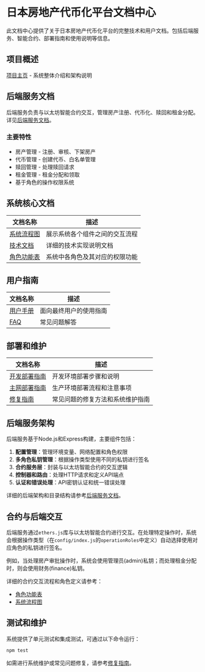 # 日本房地产代币化平台文档中心

此文档中心提供了关于日本房地产代币化平台的完整技术和用户文档。包括后端服务、智能合约、部署指南和使用说明等信息。

## 项目概述

[项目主页](../../README.md) - 系统整体介绍和架构说明

## 后端服务文档

后端服务负责与以太坊智能合约交互，管理房产注册、代币化、赎回和租金分配。详见[后端服务文档](../README.md)。

### 主要特性

- 房产管理 - 注册、审核、下架房产
- 代币管理 - 创建代币、白名单管理
- 赎回管理 - 处理赎回请求
- 租金管理 - 租金分配和领取
- 基于角色的操作权限系统

## 系统核心文档

| 文档名称 | 描述 |
|---------|------|
| [系统流程图](../../docs/系统流程图.md) | 展示系统各个组件之间的交互流程 |
| [技术文档](../../docs/技术文档.md) | 详细的技术实现说明文档 |
| [角色功能表](../../docs/角色功能表.md) | 系统中各角色及其对应的权限功能 |

## 用户指南

| 文档名称 | 描述 |
|---------|------|
| [用户手册](../../docs/用户手册.md) | 面向最终用户的使用指南 |
| [FAQ](../../docs/FAQ.md) | 常见问题解答 |

## 部署和维护

| 文档名称 | 描述 |
|---------|------|
| [开发部署指南](../../docs/开发部署指南.md) | 开发环境部署步骤和说明 |
| [主网部署指南](../../docs/主网部署指南.md) | 生产环境部署流程和注意事项 |
| [修复指南](../../docs/修复指南.md) | 常见问题的修复方法和系统维护指南 |

## 后端服务架构

后端服务基于Node.js和Express构建，主要组件包括：

1. **配置管理**：管理环境变量、网络配置和角色权限
2. **多角色私钥管理**：根据操作类型使用不同的私钥进行签名
3. **合约服务层**：封装与以太坊智能合约的交互逻辑
4. **控制器和路由**：处理HTTP请求和定义API端点
5. **认证和错误处理**：API密钥认证和统一错误处理

详细的后端架构和目录结构请参考[后端服务文档](../README.md#项目结构)。

## 合约与后端交互

后端服务通过`ethers.js`库与以太坊智能合约进行交互。在处理特定操作时，系统会根据操作类型（在`config/index.js`的`operationRoles`中定义）自动选择使用对应角色的私钥进行签名。

例如，当处理房产审批操作时，系统会使用管理员(admin)私钥；而处理租金分配时，则会使用财务(finance)私钥。

详细的合约交互流程和角色定义请参考：
- [角色功能表](../../docs/角色功能表.md)
- [系统流程图](../../docs/系统流程图.md)

## 测试和维护

系统提供了单元测试和集成测试，可通过以下命令运行：

```bash
npm test
```

如需进行系统维护或常见问题修复，请参考[修复指南](../../docs/修复指南.md)。 
